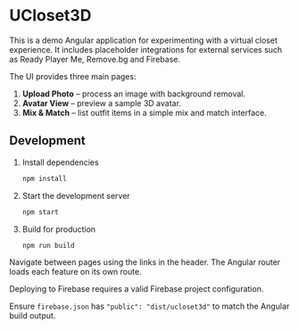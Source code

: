 # UCloset3D

This is a demo Angular application for experimenting with a virtual closet experience. It includes placeholder integrations for external services such as Ready Player Me, Remove.bg and Firebase.

The UI provides three main pages:
1. **Upload Photo** – process an image with background removal.
2. **Avatar View** – preview a sample 3D avatar.
3. **Mix & Match** – list outfit items in a simple mix and match interface.

## Development

1. Install dependencies
   ```bash
   npm install
   ```
2. Start the development server
   ```bash
   npm start
   ```
3. Build for production
   ```bash
   npm run build
   ```

Navigate between pages using the links in the header. The Angular router loads each feature on its own route.

Deploying to Firebase requires a valid Firebase project configuration.

Ensure `firebase.json` has `"public": "dist/ucloset3d"` to match the Angular build output.

